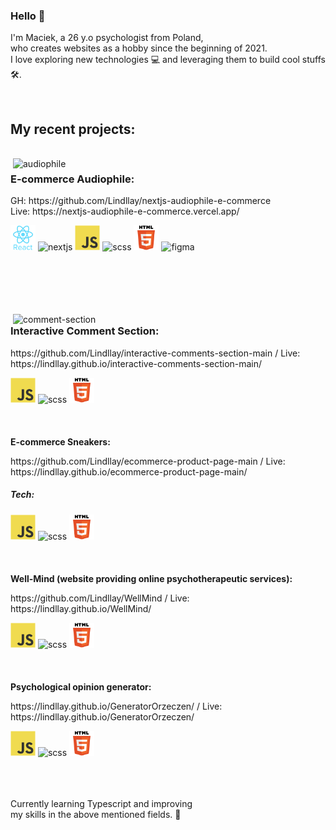 ### Hello 👋 

I'm Maciek, a 26 y.o psychologist from Poland, 
<br>who creates websites as a hobby since the beginning of 2021. 
<br>I love exploring new technologies 💻 and leveraging them to build cool stuffs 🛠️.

<br>

<h2>My recent projects:</h2>
<br>
<a href="https://nextjs-audiophile-e-commerce.vercel.app" target="_blank"><img src="https://i.ibb.co/mJvGnJY/audiophile.png" alt="audiophile" width="500px height="250px" align="right" ></a>
  <h3>E-commerce Audiophile:</h3>
  <p>GH: https://github.com/Lindllay/nextjs-audiophile-e-commerce <br>Live: https://nextjs-audiophile-e-commerce.vercel.app/</p>
  
  <div align="left">
    <img src="https://raw.githubusercontent.com/devicons/devicon/master/icons/react/react-original-wordmark.svg" alt="react" width="40" height="40"/>
    <img src="https://upload.wikimedia.org/wikipedia/commons/thumb/8/8e/Nextjs-logo.svg/800px-Nextjs-logo.svg.png" alt="nextjs" height="40"/>
    <img src="https://raw.githubusercontent.com/devicons/devicon/master/icons/javascript/javascript-original.svg" alt="javascript" width="40" height="40"/>
    <img src="https://upload.wikimedia.org/wikipedia/commons/thumb/9/96/Sass_Logo_Color.svg/1280px-Sass_Logo_Color.svg.png" alt="scss" height="40"/>
    <img src="https://raw.githubusercontent.com/devicons/devicon/master/icons/html5/html5-original-wordmark.svg" alt="html5" width="40" height="40"/>
    <img src="https://cdn.sanity.io/images/599r6htc/localized/46a76c802176eb17b04e12108de7e7e0f3736dc6-1024x1024.png?w=670&q=75&fit=max&auto=format&dpr=2" alt="figma"      height="40"/>
  </div>

<br>
<br>
<br>
<br>
<br>

<a href="https://lindllay.github.io/interactive-comments-section-main/"><img src="https://i.ibb.co/r02X9Gx/comment-section.png" alt="comment-section" width="500px" align="right"></a>
<h3>Interactive Comment Section:</h3>
<p>https://github.com/Lindllay/interactive-comments-section-main / Live: https://lindllay.github.io/interactive-comments-section-main/</p>

  <div align="left">
    <img src="https://raw.githubusercontent.com/devicons/devicon/master/icons/javascript/javascript-original.svg" alt="javascript" width="40" height="40"/>
    <img src="https://upload.wikimedia.org/wikipedia/commons/thumb/9/96/Sass_Logo_Color.svg/1280px-Sass_Logo_Color.svg.png" alt="scss" height="40"/>
    <img src="https://raw.githubusercontent.com/devicons/devicon/master/icons/html5/html5-original-wordmark.svg" alt="html5" width="40" height="40"/>
  </div>


<br>
<br>
<br>


<div>
  <strong>E-commerce Sneakers:</strong>
  <p>https://github.com/Lindllay/ecommerce-product-page-main / Live: https://lindllay.github.io/ecommerce-product-page-main/</p>

  <div>
    <h5>Tech: </h5>
    <img src="https://raw.githubusercontent.com/devicons/devicon/master/icons/javascript/javascript-original.svg" alt="javascript" width="40" height="40"/>
    <img src="https://upload.wikimedia.org/wikipedia/commons/thumb/9/96/Sass_Logo_Color.svg/1280px-Sass_Logo_Color.svg.png" alt="scss" height="40"/>
    <img src="https://raw.githubusercontent.com/devicons/devicon/master/icons/html5/html5-original-wordmark.svg" alt="html5" width="40" height="40"/>
  </div>
</div>

<br>
<br>
<br>


<div>
  <strong>Well-Mind (website providing online psychotherapeutic services):</strong>
  <p>https://github.com/Lindllay/WellMind / Live: https://lindllay.github.io/WellMind/</p>

  <div>
    <img src="https://raw.githubusercontent.com/devicons/devicon/master/icons/javascript/javascript-original.svg" alt="javascript" width="40" height="40"/>
    <img src="https://upload.wikimedia.org/wikipedia/commons/thumb/9/96/Sass_Logo_Color.svg/1280px-Sass_Logo_Color.svg.png" alt="scss" height="40"/>
    <img src="https://raw.githubusercontent.com/devicons/devicon/master/icons/html5/html5-original-wordmark.svg" alt="html5" width="40" height="40"/>
  </div>
</div>

<br>
<br>
<br>

<div>
  <strong>Psychological opinion generator:</strong>
  <p>https://lindllay.github.io/GeneratorOrzeczen/ / Live:  https://lindllay.github.io/GeneratorOrzeczen/</p>

  <div>
    <img src="https://raw.githubusercontent.com/devicons/devicon/master/icons/javascript/javascript-original.svg" alt="javascript" width="40" height="40"/>
    <img src="https://upload.wikimedia.org/wikipedia/commons/thumb/9/96/Sass_Logo_Color.svg/1280px-Sass_Logo_Color.svg.png" alt="scss" height="40"/>
    <img src="https://raw.githubusercontent.com/devicons/devicon/master/icons/html5/html5-original-wordmark.svg" alt="html5" width="40" height="40"/>
  </div>
</div>

<br>
<br>
<br>

Currently learning Typescript and improving 
<br>my skills in the above mentioned fields. :book:


<!--
**Lindllay/Lindllay** is a ✨ _special_ ✨ repository because its `README.md` (this file) appears on your GitHub profile.

Here are some ideas to get you started:

- 🔭 I’m currently working on ...
- 🌱 I’m currently learning ...
- 👯 I’m looking to collaborate on ...
- 🤔 I’m looking for help with ...
- 💬 Ask me about ...
- 📫 How to reach me: ...
- 😄 Pronouns: ...
- ⚡ Fun fact: ...
-->
